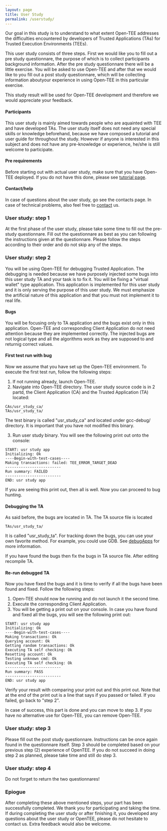 ```yaml
---
layout: page
title: User Study
permalink: /userstudy/
---
```


Our goal in this study is to understand to what extent Open-TEE
addresses the difficulties encountered by developers of Trusted
Applications (TAs) for Trusted Execution Environments (TEEs). 

This user study consists of three steps. First we would like you to
fill out a pre study questionnare, the purpose of which is to collect
participants background information. After the pre study questionnare there will be a
little exercise. You will be asked to use Open-TEE and after that we
would like to you fill out a post study questionnare, which will be
collecting information aboutyour experience in using Open-TEE in this
particular exercise.

This study result will be used for Open-TEE development and therefore
we would appreciate your feedback.

#### Participants
This user study is mainly aimed towards people who are aquainted with
TEE and have developed TAs. The user study itself does not need any
special skills or knowledge beforehand, because we have composed a
tutorial and user guide for throughout the study. However if anyone is
interested in this subject and does not have any pre-knowledge or
experience, he/she is still welcome to participate.  

#### Pre requirements
Before starting out with actual user study, make sure that you have
Open-TEE deployed. If you do not have this done, please see 
[tutorial page](/tutorial/).

#### Contact/help
In case of questions about the user study, go see the contacts page.
In case of technical problems, also feel free to 
[contact](/contact/) us. 

### User study: step 1
At the first phase of the user study, please take some time to fill
out the pre-study questionnare. Fill out the questionnare as best as
you can following the instructions given at the questionnare. Please
follow the steps according to their order and do not skip any of the
steps.


### User study: step 2
You will be using Open-TEE for debugging Trusted Application. The
debugging is needed because we have purposely injected some bugs into
this user study TA and your task is to fix it. You will be fixing a
"virtual wallet" type application. This application is implemented for
this user study and it is only serving the purpose of this user study.
We must emphasize the artificial nature of this application and that
you must not implement it to real life.

#### Bugs
You will be focusing only to TA application and the bugs exist only in
this application. Open-TEE and corresponding Client Application do not
need attention because they are implemented correctly. The injected
bugs are not logical type and all the algorithms work as they are
supposed to and returnig correct values.

#### First test run with bug
Now we assume that you have set up the Open-TEE environment. To
execute the first test run, follow the following steps: 

1. If not running already, launch Open-TEE.
2. Navigate into Open-TEE directory. The user study source code is in 2 partd, the Client Application (CA) and the Trusted Application (TA) located:

~~~
CAs/usr_study_ca/
TAs/usr_study_ta/
~~~

The test binary is called "usr_study_ca" and located under gcc-debug/ directory. It is important that you have not modified this binary. 

3. Run user study binary. You will see the following print out onto the console: 

~~~
START: usr study app
Initializing: Ok
----Begin-with-test-cases----
Making transactions: failed: TEE_ERROR_TARGET_DEAD
-------------------------
Run summary: FAILED
-------------------------
END: usr study app
~~~

If you are seeing this print out, then all is well. Now you can
proceed to bug hunting. 

#### Debugging the TA 
As said before, the bugs are located in TA. The TA source file is located 

~~~
TAs/usr_study_ta/
~~~

It is called "usr_study_ta". For tracking down the bugs, you
can use your own favorite method. For example, you could use GDB.
See [debugApps](/debugApps/) for more information.

If you have found the bugs then fix the bugs in TA source file. After
editing recompile TA. 

#### Re-run debugged TA
Now you have fixed the bugs and it is time to verify if all the bugs
have been found and fixed. Follow the following steps: 

1. Open-TEE should now be running and do not launch it the second time. 
2. Execute the corresponding Client Application. 
3. You will be getting a print out on your console. In case you have
found and fixed all the bugs, you will see the following print out: 

~~~
START: usr study app
Initializing: Ok
----Begin-with-test-cases----
Making transactions: Ok
Querying account: Ok
Getting random transactions: Ok
Executing TA self checking: Ok
Resetting account: Ok
Testing unknown cmd: Ok
Executing TA self checking: Ok
-------------------------
Run summary: PASS
-------------------------
END: usr study app
~~~

Verify your result with comparing your print out and this print out.
Note that at the end of the print out is a line that says if you
passed or failed. If you failed, go back to "step 2".

In case of success, this part is done and you can move to step 3. If
you have no alternative use for Open-TEE, you can remove Open-TEE. 

### User study: step 3
Please fill out the post study questionnare. Instructions can be once
again found in the questionnare itself. Step 3 should be completed
based on your previous step (2) experience of OpenTEE. If you do not 
succeed in doing step 2 as planned, please take time and
still do step 3. 

### User study: step 4
Do not forget to return the two questionnares!

### Epiogue
After completing these above mentioned steps, your part has been
successfully completed. We thank you for participating and taking the
time. If during completing the user study or after finishing it, you
developed any questions about the user study or OpenTEE, please do not
hesitate to contact us. Extra feedback would also be welcome.   
